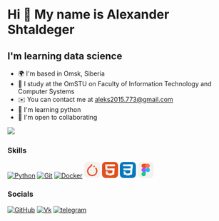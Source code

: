 Hi 👋 My name is Alexander Shtaldeger
==================================

I'm learning data science 
--------------------------------------

* 🌍  I'm based in Omsk, Siberia
* 💼  I study at the OmSTU on Faculty of Information Technology and Computer Systems
* ✉️  You can contact me at [aleks2015.773@gmail.com](mailto:aleks2015.773@gmail.com)
* 🧠  I'm learning python
* 🤝  I'm open to collaborating 

<a href="https://www.github.com/AlexShtal" target="_blank" rel="noreferrer"><img
src="https://img.shields.io/github/followers/AlexShtal?logo=github&style=for-the-badge&color=0891b2&labelColor=1c1917" /></a>

### Skills
<p align="left">
<a href="https://www.python.org/" target="_blank" rel="noreferrer"><img src="https://raw.githubusercontent.com/danielcranney/readme-generator/main/public/icons/skills/python-colored.svg" width="36" height="36" alt="Python" /></a>
<a href="https://git-scm.com/" target="_blank" rel="noreferrer"><img src="https://raw.githubusercontent.com/danielcranney/readme-generator/main/public/icons/skills/git-colored.svg" width="36" height="36" alt="Git" /></a>
<a href="https://www.docker.com/" target="_blank" rel="noreferrer"><img src="https://raw.githubusercontent.com/danielcranney/readme-generator/main/public/icons/skills/docker-colored.svg" width="36" height="36" alt="Docker" /></a>
<a href="https://pytorch.org/" target="_blank" rel="noreferrer"><img src="https://github.com/tandpfun/skill-icons/blob/main/icons/PyTorch-Light.svg" width="36" height="36" alt="Docker" /></a>
<a href="https://developer.mozilla.org/en-US/docs/Web/HTML" target="_blank" rel="noreferrer"><img src="https://github.com/tandpfun/skill-icons/blob/main/icons/HTML.svg" width="36" height="36" alt="HTML" /></a>
<a href="https://developer.mozilla.org/en-US/docs/Web/CSS" target="_blank" rel="noreferrer"><img src="https://github.com/tandpfun/skill-icons/blob/main/icons/CSS.svg" width="36" height="36" alt="CDD" /></a>
<a href="https://www.figma.com/" target="_blank" rel="noreferrer"><img src="https://github.com/tandpfun/skill-icons/blob/main/icons/Figma-Light.svg" width="36" height="36" alt="Figma" /></a>
</p>

### Socials
<p align="left"> 
<a href="https://www.github.com/AlexShtal" target="_blank" rel="noreferrer"><img src="https://raw.githubusercontent.com/danielcranney/readme-generator/main/public/icons/socials/github.svg" width="36" height="36" alt="GitHub" /></a>
<a href="https://vk.com/masiynechka" target="_blank" rel="noreferrer"><img src="https://www.svgrepo.com/show/303449/vk-1-logo.svg" width="36" height="36" alt="Vk" /></a>
<a href="https://t.me/Myakishkukish" target="_blank" rel="noreferrer"><img src="https://www.svgrepo.com/show/354443/telegram.svg" width="36" height="36" alt="telegram" /></a>
</p>

<!--
### Badges
<a href="https://github.com/AlexShtal" align="left"><img src="https://github-readme-stats.vercel.app/api/top-langs/?username=AlexShtal&langs_count=10&title_color=0891b2&text_color=ffffff&icon_color=0891b2&bg_color=1c1917&hide_border=true&locale=en&custom_title=Top%20%Languages" alt="Top Languages" /></a>
-->
